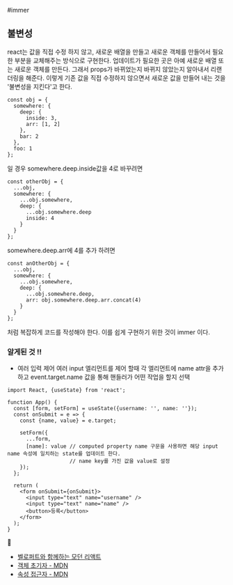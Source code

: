#immer

## 불변성
react는 값을 직접 수정 하지 않고, 새로운 배열을 만들고 새로운 객체를 만들어서 필요한 부분을 교체해주는 방식으로 구현한다.
업데이트가 필요한 곳은 아예 새로운 배열 또는 새로운 객체를 만든다. 그래서 props가 바뀌었는지 바뀌지 않았는지 알아내서 리랜더링을 해준다.
이렇게 기존 값을 직접 수정하지 않으면서 새로운 값을 만들어 내는 것을 '불변성을 지킨다'고 한다.

```
const obj = {
  somewhere: {
    deep: {
      inside: 3,
      arr: [1, 2]
    },
    bar: 2
  },
  foo: 1
};
```
일 경우 somewhere.deep.inside값을 4로 바꾸려면

```
const otherObj = {
  ...obj,
  somewhere: {
    ...obj.somewhere,
    deep: {
      ...obj.somewhere.deep
      inside: 4
    }
  }
};
```

somewhere.deep.arr에 4를 추가 하려면
````
const anOtherObj = {
  ...obj,
  somewhere: {
    ...obj.somewhere,
    deep: {
      ...obj.somewhere.deep,
      arr: obj.somewhere.deep.arr.concat(4)
    }
  }
};
````
처럼 복잡하게 코드를 작성해야 한다.
이를 쉽게 구현하기 위한 것이 immer 이다.

### 알게된 것 ‼️

- 여러 입력 제어
여러 input 엘리먼트를 제어 할때 각 엘리먼트에 name attr을 추가하고 event.target.name 값을 통해 핸들러가 어떤 작업을 할지 선택

````
import React, {useState} from 'react';

function App() {
  const [form, setForm] = useState({username: '', name: ''});
  const onSubmit = e => {
    const {name, value} = e.target;

    setForm({
      ...form,
      [name]: value // computed property name 구문을 사용하면 해당 input name 속성에 일치하는 state를 업데이트 한다.
                    // name key를 가진 값을 value로 설정
    });
  };

  return (
    <form onSubmit={onSubmit}>
      <input type="text" name="username" />
      <input type="text" name="name" />
      <button>등록</button>
    </form>
  );
}
````

🔗
- [벨로퍼트와 함께하는 모던 리액트](https://react.vlpt.us/basic/09-multiple-inputs.html)
- [객체 초기자 - MDN](https://developer.mozilla.org/ko/docs/Web/JavaScript/Reference/Operators/Object_initializer#%EC%86%8D%EC%84%B1_%EA%B3%84%EC%82%B0%EB%AA%85)
- [속성 접근자 - MDN](https://developer.mozilla.org/ko/docs/Web/JavaScript/Reference/Operators/Property_Accessors)
